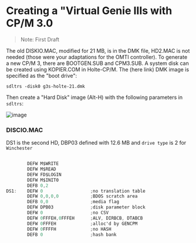 # Creating a "Virtual Genie IIIs with CP/M 3.0 #

> Note: First Draft

The old DISKIO.MAC, modified for 21 MB, is in the DMK file, HD2.MAC is not needed (those were your adaptations for the OMTI controller). To generate a new CP/M 3, there are BOOTGEN.SUB and CPM3.SUB. A system disk can be created using KOPIER.COM in Holte-CP/M. The (here link) DMK image is specified as the "boot drive":

``` consol
sdltrs -disk0 g3s-holte-21.dmk
```

Then create a "Hard Disk" image (Alt-H) with the following parameters in `sdltrs`:

![image](https://user-images.githubusercontent.com/55332675/219958640-1cf13e8e-c9d4-4292-b11b-0bffc0cffedc.png)


### DISCIO.MAC

DS1 is the second HD, DBP03 defined with 12.6 MB and `drive type` is 2 for `Winchester`

``` as

        DEFW M$WRITE
        DEFW M$READ
        DEFW FD$LOGIN
        DEFW M$INIT0
        DEFB 0,2
DS1:    DEFW 0                  ;no translation table
        DEFW 0,0,0,0            ;BDOS scratch area
        DEFB 0,0                ;media flag
        DEFW DPB03              ;disk parameter block
        DEFW 0                  ;no CSV
        DEFW 0FFFEH,0FFFEH      ;ALV, DIRBCB, DTABCB
        DEFW 0FFFEH             ;alloc'd by GENCPM
        DEFW 0FFFFH             ;no HASH
        DEFB 0                  ;hash bank
```

